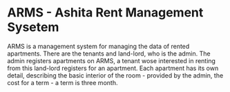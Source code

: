 # ARMS - Ashita Rent Management Sysetem

<!-- details about the ARMS -->

ARMS is a management system for managing the data of rented apartments. There are the tenants and land-lord, who is the admin. The admin registers apartments on ARMS, a tenant wose interested in renting from this land-lord registers for an apartment. Each apartment has its own detail, describing the basic interior of the room - provided by the admin, the cost for a term - a term is three month.
